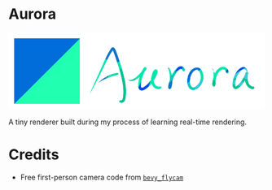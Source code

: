 # Aurora

![](Logo.png)

A tiny renderer built during my process of learning real-time rendering.

# Credits

- Free first-person camera code from [`bevy_flycam`](https://github.com/sburris0/bevy_flycam)
